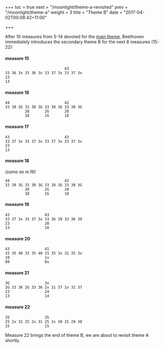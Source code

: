 +++
toc = true
next = "/moonlight/theme-a-revisited"
prev = "/moonlight/theme-a"
weight = 3
title = "Theme B"
date = "2017-04-02T00:08:42+11:00"

+++

After 10 measures from 5-14 devoted for the [main theme](/moonlight/theme-a), Beethoven immediately introduces the secondary theme B for the next 8 measures (15-22):

#### measure 15
~~~~
                           43
33 36 3x 33 36 3x 33 37 3x 33 37 3x
23
13
~~~~

#### measure 16
~~~~
44                         42
33 38 3G 33 38 3G 33 38 3G 33 38 3G
         28       2G       28
         18       1G       18
~~~~

#### measure 17
~~~~
43                         43
33 37 3x 33 37 3x 33 37 3x 33 37 3x
23
13
~~~~

#### measure 18
_(same as m.16)_
~~~~
44                         42
33 38 3G 33 38 3G 33 38 3G 33 38 3G
         28       2G       28
         18       1G       18
~~~~

#### measure 19
~~~~
43                43
33 37 3x 33 37 3x 33 36 39 33 36 39
23                20
13                10
~~~~

#### measure 20
~~~~
43                41
33 35 40 33 35 40 31 35 3x 31 35 3x
19                1x
09                0x
~~~~

#### measure 21
~~~~
3G                3x
2G 33 36 2G 33 36 2x 31 37 2x 31 37
23                24
13                14
~~~~

#### measure 22
~~~~
35                35     
25 2x 31 25 2x 31 25 2x 30 25 29 30
15                15
~~~~


Measure 22 brings the end of theme B, we are about to revisit theme A shortly.
